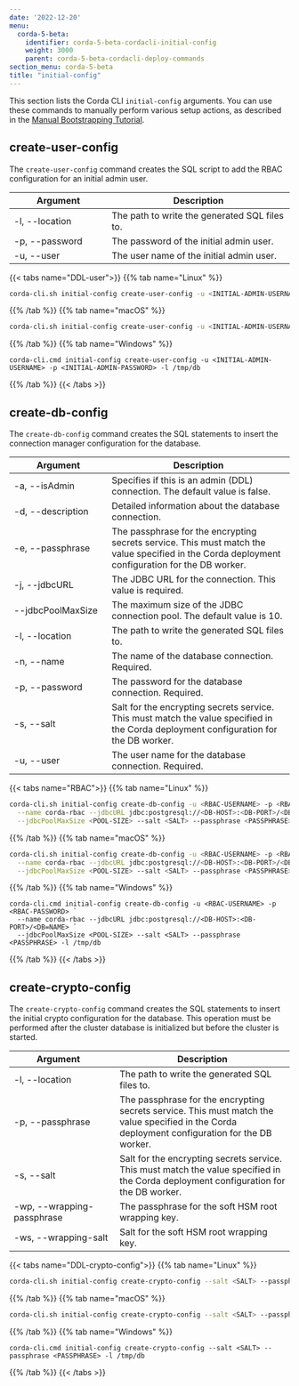 ```yaml
---
date: '2022-12-20'
menu:
  corda-5-beta:
    identifier: corda-5-beta-cordacli-initial-config
    weight: 3000
    parent: corda-5-beta-cordacli-deploy-commands
section_menu: corda-5-beta
title: "initial-config"
---
```


This section lists the Corda CLI `initial-config` arguments. You can use these commands to manually perform various setup actions, as described in the [Manual Bootstrapping Tutorial](deployment-tutorials/manual.html).

## create-user-config 

The `create-user-config` command creates the SQL script to add the RBAC configuration for an initial admin user. 

| <div style="width:160px">Argument</div> | Description                                   |
| --------------------------------------- | --------------------------------------------- |
| -l, \-\-location                        | The path to write the generated SQL files to. |
| -p, \-\-password                        | The password of the initial admin user.       |
| -u, \-\-user                            | The user name of the initial admin user.      |

{{< tabs name="DDL-user">}}
{{% tab name="Linux" %}}
```sh
corda-cli.sh initial-config create-user-config -u <INITIAL-ADMIN-USERNAME> -p <INITIAL-ADMIN-PASSWORD> -l /tmp/db
```
{{% /tab %}}
{{% tab name="macOS" %}}
```sh
corda-cli.sh initial-config create-user-config -u <INITIAL-ADMIN-USERNAME> -p <INITIAL-ADMIN-PASSWORD> -l /tmp/db
```
{{% /tab %}}
{{% tab name="Windows" %}}
```shell
corda-cli.cmd initial-config create-user-config -u <INITIAL-ADMIN-USERNAME> -p <INITIAL-ADMIN-PASSWORD> -l /tmp/db
```
{{% /tab %}}
{{< /tabs >}}

## create-db-config

The `create-db-config` command creates the SQL statements to insert the connection manager configuration for the database.

| <div style="width:160px">Argument</div> | Description                                                                                                                                      |
| --------------------------------------- | ------------------------------------------------------------------------------------------------------------------------------------------------ |
| -a, \-\-isAdmin                         | Specifies if this is an admin (DDL) connection. The default value is false.                                                                      |
| -d, \-\-description                     | Detailed information about the database connection.                                                                                             |
| -e, \-\-passphrase                      | The passphrase for the encrypting secrets service.  This must match the value specified in the Corda deployment configuration for the DB worker. |
| -j, \-\-jdbcURL                         | The JDBC URL for the connection. This value is required.                                                                                         |
| \-\-jdbcPoolMaxSize                     | The maximum size of the JDBC connection pool. The default value is 10.                                                                           |
| -l, \-\-location                        | The path to write the generated SQL files to.                                                                                                    |
| -n, \-\-name                            | The name of the database connection. Required.                                                                                                   |
| -p, \-\-password                        | The password for the database connection. Required.                                                                                         |
| -s, \-\-salt                            | Salt for the encrypting secrets service. This must match the value specified in the Corda deployment configuration for the DB worker.            |
| -u, \-\-user                            | The user name for the database connection. Required.                                                                                             |

{{< tabs name="RBAC">}}
{{% tab name="Linux" %}}
```sh
corda-cli.sh initial-config create-db-config -u <RBAC-USERNAME> -p <RBAC-PASSWORD> \
  --name corda-rbac --jdbcURL jdbc:postgresql://<DB-HOST>:<DB-PORT>/<DB=NAME> \
  --jdbcPoolMaxSize <POOL-SIZE> --salt <SALT> --passphrase <PASSPHRASE> -l /tmp/db
```
{{% /tab %}}
{{% tab name="macOS" %}}
```sh
corda-cli.sh initial-config create-db-config -u <RBAC-USERNAME> -p <RBAC-PASSWORD> \
  --name corda-rbac --jdbcURL jdbc:postgresql://<DB-HOST>:<DB-PORT>/<DB=NAME> \
  --jdbcPoolMaxSize <POOL-SIZE> --salt <SALT> --passphrase <PASSPHRASE> -l /tmp/db
```
{{% /tab %}}
{{% tab name="Windows" %}}
```shell
corda-cli.cmd initial-config create-db-config -u <RBAC-USERNAME> -p <RBAC-PASSWORD> `
  --name corda-rbac --jdbcURL jdbc:postgresql://<DB-HOST>:<DB-PORT>/<DB=NAME> `
  --jdbcPoolMaxSize <POOL-SIZE> --salt <SALT> --passphrase <PASSPHRASE> -l /tmp/db
```
{{% /tab %}}
{{< /tabs >}}

## create-crypto-config

The `create-crypto-config` command creates the SQL statements to insert the initial crypto configuration for the database. This operation must be performed after the cluster database is initialized but before the cluster is started.

| <div style="width:160px">Argument</div> | Description                                                                                                                                      |
| --------------------------------------- | ------------------------------------------------------------------------------------------------------------------------------------------------ |
| -l, \-\-location                        | The path to write the generated SQL files to.                                                                                                    |
| -p, \-\-passphrase                      | The passphrase for the encrypting secrets service.  This must match the value specified in the Corda deployment configuration for the DB worker. |
| -s, \-\-salt                            | Salt for the encrypting secrets service. This must match the value specified in the Corda deployment configuration for the DB worker.            |
| -wp, \-\-wrapping-passphrase            | The passphrase for the soft HSM root wrapping key.                                                                                               |
| -ws, \-\-wrapping-salt                  | Salt for the soft HSM root wrapping key.                                                                                                         |

{{< tabs name="DDL-crypto-config">}}
{{% tab name="Linux" %}}
```sh
corda-cli.sh initial-config create-crypto-config --salt <SALT> --passphrase <PASSPHRASE> -l /tmp/db
```
{{% /tab %}}
{{% tab name="macOS" %}}
```sh
corda-cli.sh initial-config create-crypto-config --salt <SALT> --passphrase <PASSPHRASE> -l /tmp/db
```
{{% /tab %}}
{{% tab name="Windows" %}}
```shell
corda-cli.cmd initial-config create-crypto-config --salt <SALT> --passphrase <PASSPHRASE> -l /tmp/db
```
{{% /tab %}}
{{< /tabs >}}
